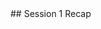 <div class="title-icon" style="background-image: url(/course/assets/icons/recap.svg)"></div>
## Session 1
Recap
